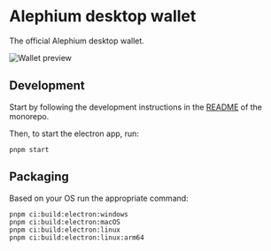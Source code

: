 # Alephium desktop wallet

The official Alephium desktop wallet.

![Wallet preview](https://user-images.githubusercontent.com/1579899/236201682-4e0b0c45-65d3-42c0-b187-d8d6387426d7.png)

## Development

Start by following the development instructions in the [README](../../README.md) of the monorepo.

Then, to start the electron app, run:

```shell
pnpm start
```

## Packaging

Based on your OS run the appropriate command:

```shell
pnpm ci:build:electron:windows
pnpm ci:build:electron:macOS
pnpm ci:build:electron:linux
pnpm ci:build:electron:linux:arm64
```

